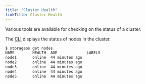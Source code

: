 ```yaml
---
title: "Cluster Health"
linkTitle: Cluster Health
---
```


Various tools are available for checking on the status of a cluster.

The [CLI](/docs/reference/cli/) displays the
status of nodes in the cluster.

```bash
$ storageos get nodes
NAME        HEALTH  AGE             LABELS
node1       online  44 minutes ago
node2       online  44 minutes ago
node3       online  44 minutes ago
node4       online  44 minutes ago
node5       online  44 minutes ago
```
